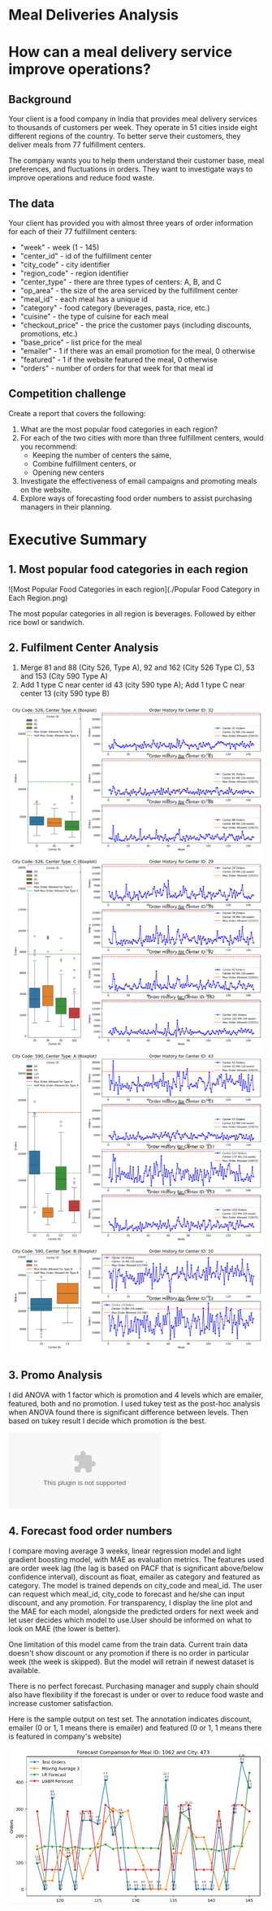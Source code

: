 # Meal Deliveries Analysis

# How can a meal delivery service improve operations?

## Background
Your client is a food company in India that provides meal delivery services to thousands of customers per week. They operate in 51 cities inside eight different regions of the country. To better serve their customers, they deliver meals from 77 fulfillment centers.

The company wants you to help them understand their customer base, meal preferences, and fluctuations in orders. They want to investigate ways to improve operations and reduce food waste.

## The data

Your client has provided you with almost three years of order information for each of their 77 fulfillment centers:

- "week" - week (1 - 145)
- "center_id" - id of the fulfillment center
- "city_code" - city identifier
- "region_code" - region identifier
- "center_type" - there are three types of centers: A, B, and C
- "op_area" - the size of the area serviced by the fulfillment center
- "meal_id" - each meal has a unique id
- "category" - food category (beverages, pasta, rice, etc.)
- "cuisine" - the type of cuisine for each meal
- "checkout_price" - the price the customer pays (including discounts, promotions, etc.)
- "base_price" - list price for the meal
- "emailer" - 1 if there was an email promotion for the meal, 0 otherwise
- "featured" - 1 if the website featured the meal, 0 otherwise
- "orders" - number of orders for that week for that meal id

## Competition challenge

Create a report that covers the following:
1. What are the most popular food categories in each region?
2. For each of the two cities with more than three fulfillment centers, would you recommend:
	* Keeping the number of centers the same,
	* Combine fulfillment centers, or
	* Opening new centers
3. Investigate the effectiveness of email campaigns and promoting meals on the website.
4. Explore ways of forecasting food order numbers to assist purchasing managers in their planning.

# Executive Summary
## 1. Most popular food categories in each region

![Most Popular Food Categories in each region](./Popular Food Category in Each Region.png)

The most popular categories in all region is beverages. Followed by either rice bowl or sandwich.

## 2. Fulfilment Center Analysis
1. Merge 81 and 88 (City 526, Type A), 92 and 162 (City 526 Type C), 53 and 153 (City 590 Type A)
2. Add 1 type C near center id 43 (city 590 type A); Add 1 type C near center 13 (city 590 type B)

![Order_Handled_City_526_Type_A.png](./Order_Handled_City_526_Type_A.png)
![Order_Handled_City_526_Type_C.png](./Order_Handled_City_526_Type_C.png)
![Order_Handled_City_590_Type_A.png](./Order_Handled_City_590_Type_A.png)
![Order_Handled_City_590_Type_B.png](./Order_Handled_City_590_Type_B.png)

## 3. Promo Analysis
I did ANOVA with 1 factor which is promotion and 4 levels which are emailer, featured, both and no promotion.
I used tukey test as the post-hoc analysis when ANOVA found there is significant difference between levels.
Then based on tukey result I decide which promotion is the best.

![promo_analysis.xlsx](./promo_analysis.xlsx)

## 4. Forecast food order numbers
I compare moving average 3 weeks, linear regression model and light gradient boosting model, with MAE as evaluation metrics. The features used are order week lag (the lag is based on PACF that is significant above/below confidence interval), discount as float, emailer as category and featured as category. The model is trained depends on city_code and meal_id. The user can request which meal_id, city_code to forecast and he/she can input discount, and any promotion. For transparency, I display the line plot and the MAE for each model, alongside the predicted orders for next week and let user decides which model to use.User should be informed on what to look on MAE (the lower is better).

One limitation of this model came from the train data. Current train data doesn't show discount or any promotion if there is no order in particular week (the week is skipped). But the model will retrain if newest dataset is available.

There is no perfect forecast. Purchasing manager and supply chain should also have flexibility if the forecast is under or over to reduce food waste and increase customer satisfaction.

Here is the sample output on test set. The annotation indicates discount, emailer (0 or 1, 1 means there is emailer) and featured (0 or 1, 1 means there is featured in company's website)

![example_output](./example_output.png)
